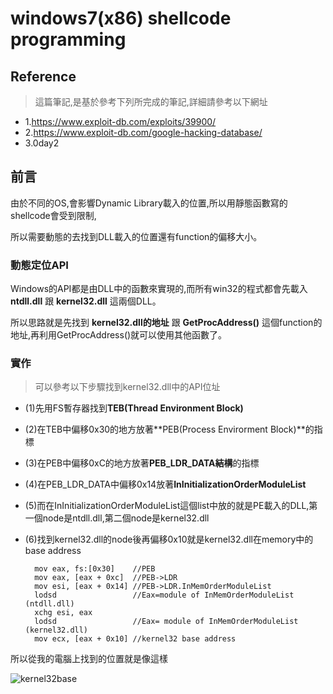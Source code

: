 # windows7(x86) shellcode programming

## Reference

> 這篇筆記,是基於參考下列所完成的筆記,詳細請參考以下網址
+ 1.https://www.exploit-db.com/exploits/39900/
+ 2.https://www.exploit-db.com/google-hacking-database/
+ 3.0day2

## 前言

由於不同的OS,會影響Dynamic Library載入的位置,所以用靜態函數寫的shellcode會受到限制,

所以需要動態的去找到DLL載入的位置還有function的偏移大小。

### 動態定位API

Windows的API都是由DLL中的函數來實現的,而所有win32的程式都會先載入 **ntdll.dll** 跟 **kernel32.dll** 這兩個DLL。

所以思路就是先找到 **kernel32.dll的地址** 跟 **GetProcAddress()** 這個function的地址,再利用GetProcAddress()就可以使用其他函數了。

### 實作

> 可以參考以下步驟找到kernel32.dll中的API位址
+ (1)先用FS暫存器找到**TEB(Thread Environment Block)**
+ (2)在TEB中偏移0x30的地方放著**PEB(Process Envirorment Block)**的指標
+ (3)在PEB中偏移0xC的地方放著**PEB_LDR_DATA結構**的指標
+ (4)在PEB_LDR_DATA中偏移0x14放著**InInitializationOrderModuleList**
+ (5)而在InInitializationOrderModuleList這個list中放的就是PE載入的DLL,第一個node是ntdll.dll,第二個node是kernel32.dll
+ (6)找到kernel32.dll的node後再偏移0x10就是kernel32.dll在memory中的base address

		mov eax, fs:[0x30]    //PEB
		mov eax, [eax + 0xc]  //PEB->LDR 
		mov esi, [eax + 0x14] //PEB->LDR.InMemOrderModuleList
		lodsd                 //Eax=module of InMemOrderModuleList (ntdll.dll)
		xchg esi, eax
		lodsd                 //Eax= module of InMemOrderModuleList (kernel32.dll)
		mov ecx, [eax + 0x10] //kernel32 base address
 
 所以從我的電腦上找到的位置就是像這樣
 
![kernel32base]()



